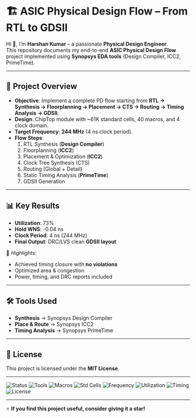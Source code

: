 # 🏗️ ASIC Physical Design Flow – From RTL to GDSII  

Hi 👋, I’m **Harshan Kumar** – a passionate **Physical Design Engineer**.  
This repository documents my end-to-end **ASIC Physical Design Flow** project implemented using **Synopsys EDA tools** (Design Compiler, ICC2, PrimeTime).  

---

## 🚀 Project Overview  
- **Objective**: Implement a complete PD flow starting from **RTL → Synthesis → Floorplanning → Placement → CTS → Routing → Timing Analysis → GDSII**.  
- **Design**: ChipTop module with ~61K standard cells, 40 macros, and 4 clock domain.  
- **Target Frequency**: **244 MHz** (4 ns clock period).  
- **Flow Steps**:
  1. RTL Synthesis (**Design Compiler**)  
  2. Floorplanning (**ICC2**)  
  3. Placement & Optimization (**ICC2**)  
  4. Clock Tree Synthesis (CTS)  
  5. Routing (Global + Detail)  
  6. Static Timing Analysis (**PrimeTime**)  
  7. GDSII Generation  

---

## 📊 Key Results  
- **Utilization**: 73%  
- **Hold WNS**: -0.04 ns  
- **Clock Period**: 4 ns (244 MHz)  
- **Final Output**: DRC/LVS clean **GDSII layout**  

📌 *Highlights:*  
- Achieved timing closure with **no violations**  
- Optimized area & congestion  
- Power, timing, and DRC reports included  

---

## 🛠️ Tools Used  
- **Synthesis** → Synopsys Design Compiler  
- **Place & Route** → Synopsys ICC2  
- **Timing Analysis** → Synopsys PrimeTime  


---

## 📄 License  
This project is licensed under the **MIT License**.  

---

![Status](https://img.shields.io/badge/Project-PD%20Flow-blue)
![Tools](https://img.shields.io/badge/Tools-DC%20%7C%20ICC2%20%7C%20PrimeTime-green)
![Macros](https://img.shields.io/badge/Macros-40-lightgrey)
![Std Cells](https://img.shields.io/badge/Std%20Cells-61K-blue)
![Frequency](https://img.shields.io/badge/Frequency-244MHz-red)
![Utilization](https://img.shields.io/badge/Utilization-73%25-orange)
![Timing](https://img.shields.io/badge/Hold%20WNS---0.04ns-brightgreen)
![License](https://img.shields.io/badge/License-MIT-yellow)

---

⭐ **If you find this project useful, consider giving it a star!**
